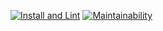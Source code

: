 [![Install and Lint](https://github.com/voloshyn-denys/frontend-project-lvl1/workflows/lint.yml/badge.svg)](https://github.com/voloshyn-denys/frontend-project-lvl1/actions)
[![Maintainability](https://api.codeclimate.com/v1/badges/a99a88d28ad37a79dbf6/maintainability)](https://codeclimate.com/github/codeclimate/codeclimate/maintainability)
